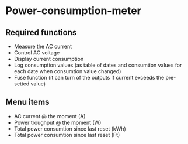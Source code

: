 # Power-consumption-meter

## Required functions
 - Measure the AC current
 - Control AC voltage
 - Display current consumption
 - Log consumption values (as table of dates and consumtion values for each date when consumtion value changed)
 - Fuse function (it can turn of the outputs if current exceeds the pre-setted value)


## Menu items
 - AC current @ the moment (A)
 - Power troughput @ the moment (W)
 - Total power consumtion since last reset (kWh)
 - Total power consumtion since last reset (Ft)
